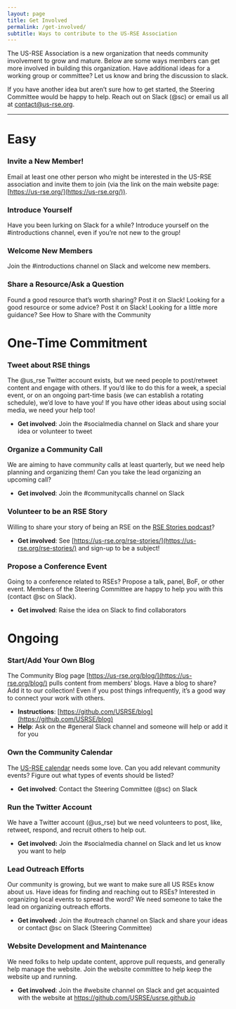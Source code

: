```yaml
---
layout: page
title: Get Involved
permalink: /get-involved/
subtitle: Ways to contribute to the US-RSE Association
---
```


The US-RSE Association is a new organization that needs community involvement to grow and mature.  Below are some ways members can get more involved in building this organization. Have additional ideas for a working group or committee?  Let us know and bring the discussion to slack.

If you have another idea but aren’t sure how to get started, the Steering Committee would be happy to help. Reach out on Slack (@sc) or email us all at [contact@us-rse.org](mailto:contact@us-rse.org).

---

# Easy

### Invite a New Member!

Email at least one other person who might be interested in the US-RSE association and invite them to join (via the link on the main website page: [https://us-rse.org/](https://us-rse.org/)).  

### Introduce Yourself

Have you been lurking on Slack for a while?  Introduce yourself on the #introductions channel, even if you’re not new to the group!

### Welcome New Members

Join the #introductions channel on Slack and welcome new members.  

### Share a Resource/Ask a Question

Found a good resource that’s worth sharing? Post it on Slack! Looking for a good resource or some advice?  Post it on Slack!  Looking for a little more guidance? See How to Share with the Community


# One-Time Commitment

### Tweet about RSE things

The @us_rse Twitter account exists, but we need people to post/retweet content and engage with others.  If you’d like to do this for a week, a special event, or on an ongoing part-time basis (we can establish a rotating schedule), we’d love to have you!  If you have other ideas about using social media, we need your help too!

* **Get involved**: Join the #socialmedia channel on Slack and share your idea or volunteer to tweet


### Organize a Community Call

We are aiming to have community calls at least quarterly, but we need help planning and organizing them!  Can you take the lead organizing an upcoming call?  

* **Get involved**: Join the #communitycalls channel on Slack


### Volunteer to be an RSE Story

Willing to share your story of being an RSE on the [RSE Stories podcast](https://us-rse.org/rse-stories/)? 

* **Get involved**: See [https://us-rse.org/rse-stories/](https://us-rse.org/rse-stories/) and sign-up to be a subject!


### Propose a Conference Event

Going to a conference related to RSEs?  Propose a talk, panel, BoF, or other event.  Members of the Steering Committee are happy to help you with this (contact @sc on Slack).  

* **Get involved**: Raise the idea on Slack to find collaborators


# Ongoing

### Start/Add Your Own Blog

The Community Blog page [https://us-rse.org/blog/](https://us-rse.org/blog/) pulls content from members’ blogs.  Have a blog to share?  Add it to our collection!  Even if you post things infrequently, it’s a good way to connect your work with others.

* **Instructions**: [https://github.com/USRSE/blog](https://github.com/USRSE/blog)
* **Help**: Ask on the #general Slack channel and someone will help or add it for you


### Own the Community Calendar

The [US-RSE calendar](https://us-rse.org/calendar/) needs some love.  Can you add relevant community events?  Figure out what types of events should be listed?

* **Get involved**: Contact the Steering Committee (@sc) on Slack


### Run the Twitter Account

We have a Twitter account (@us_rse) but we need volunteers to post, like, retweet, respond, and recruit others to help out.

* **Get involved:** Join the #socialmedia channel on Slack and let us know you want to help


### Lead Outreach Efforts

Our community is growing, but we want to make sure all US RSEs know about us.  Have ideas for finding and reaching out to RSEs?  Interested in organizing local events to spread the word?  We need someone to take the lead on organizing outreach efforts.

* **Get involved:** Join the #outreach channel on Slack and share your ideas or contact @sc on Slack (Steering Committee)


### Website Development and Maintenance

We need folks to help update content, approve pull requests, and generally help manage the website.  Join the website committee to help keep the website up and running.

* **Get involved**: Join the #website channel on Slack and get acquainted with the website at https://github.com/USRSE/usrse.github.io 

